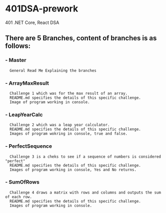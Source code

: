 # 401DSA-prework
401 .NET Core, React DSA

## There are 5 Branches, content of branches is as follows:
###  - Master
      General Read Me Explaining the branches
      
###  - ArrayMaxResult
      Challenge 1 which was for the max result of an array.
      README.md specifies the details of this specific challenge.
      Image of program working in console.

###  - LeapYearCalc
      Challenge 2 which was a leap year calculator.
      README.md specifies the details of this specific challenge.
      Images of program wokring in console, true and false.
      
###  - PerfectSequence
      Challenge 3 is a cheks to see if a sequence of numbers is considered "perfect"
      README.md specifies the details of this specific challenge.
      Images of program working in console, Yes and No returns.
      
###  - SumOfRows
      Challenge 4 draws a matrix with rows and columns and outputs the sum of each row.
      README.md specifies the details of this specific challenge.
      Images of program working in console.
